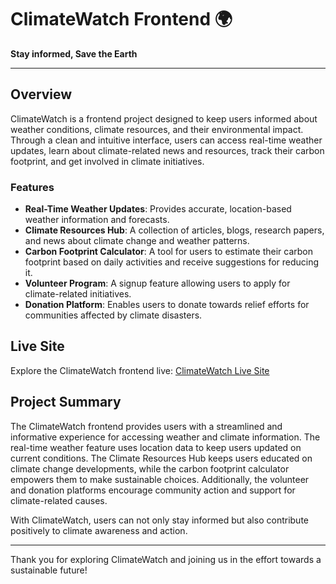 # ClimateWatch Frontend 🌍

**Stay informed, Save the Earth**

---

## Overview

ClimateWatch is a frontend project designed to keep users informed about weather conditions, climate resources, and their environmental impact. Through a clean and intuitive interface, users can access real-time weather updates, learn about climate-related news and resources, track their carbon footprint, and get involved in climate initiatives.

### Features

- **Real-Time Weather Updates**: Provides accurate, location-based weather information and forecasts.
- **Climate Resources Hub**: A collection of articles, blogs, research papers, and news about climate change and weather patterns.
- **Carbon Footprint Calculator**: A tool for users to estimate their carbon footprint based on daily activities and receive suggestions for reducing it.
- **Volunteer Program**: A signup feature allowing users to apply for climate-related initiatives.
- **Donation Platform**: Enables users to donate towards relief efforts for communities affected by climate disasters.

## Live Site

Explore the ClimateWatch frontend live: [ClimateWatch Live Site](https://your-live-site-link.com)

## Project Summary

The ClimateWatch frontend provides users with a streamlined and informative experience for accessing weather and climate information. The real-time weather feature uses location data to keep users updated on current conditions. The Climate Resources Hub keeps users educated on climate change developments, while the carbon footprint calculator empowers them to make sustainable choices. Additionally, the volunteer and donation platforms encourage community action and support for climate-related causes.

With ClimateWatch, users can not only stay informed but also contribute positively to climate awareness and action.

---

Thank you for exploring ClimateWatch and joining us in the effort towards a sustainable future!
